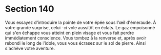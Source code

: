 # Section 140

Vous essayez d'introduire la pointe de votre épée sous l'œil d'émeraude. À votre grande
surprise, celui -ci vole aussitôt en éclats. Le gaz empoisonné qui s'en échappe vous atteint
en plein visage et vous fait perdre immédiatement conscience. Vous tombez à la renverse
et, après avoir rebondi le long de l'idole, vous vous écrasez sur le sol de pierre. Ainsi
s'achève votre aventure.